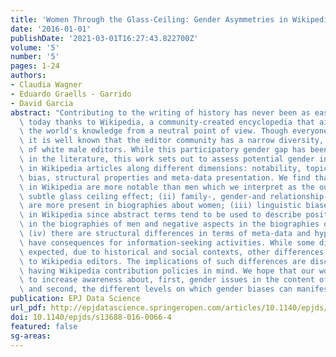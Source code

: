 ```yaml
---
title: 'Women Through the Glass-Ceiling: Gender Asymmetries in Wikipedia'
date: '2016-01-01'
publishDate: '2021-03-01T16:27:43.822700Z'
volume: '5'
number: '5'
pages: 1-24
authors:
- Claudia Wagner
- Eduardo Graells - Garrido
- David Garcia
abstract: "Contributing to the writing of history has never been as easy as it is\
  \ today thanks to Wikipedia, a community-created encyclopedia that aims to document\
  \ the world's knowledge from a neutral point of view. Though everyone can participate\
  \ it is well known that the editor community has a narrow diversity, with a majority\
  \ of white male editors. While this participatory gender gap has been studied extensively\
  \ in the literature, this work sets out to assess potential gender inequalities\
  \ in Wikipedia articles along different dimensions: notability, topical focus, linguistic\
  \ bias, structural properties and meta-data presentation. We find that (i) women\
  \ in Wikipedia are more notable than men which we interpret as the outcome of a\
  \ subtle glass ceiling effect; (ii) family-, gender-and relationship-related topics\
  \ are more present in biographies about women; (iii) linguistic biases manifest\
  \ in Wikipedia since abstract terms tend to be used to describe positive aspects\
  \ in the biographies of men and negative aspects in the biographies of women; and\
  \ (iv) there are structural differences in terms of meta-data and hyperlinks, which\
  \ have consequences for information-seeking activities. While some differences are\
  \ expected, due to historical and social contexts, other differences are attributable\
  \ to Wikipedia editors. The implications of such differences are discussed, specially\
  \ having Wikipedia contribution policies in mind. We hope that our work contributes\
  \ to increase awareness about, first, gender issues in the content of Wikipedia,\
  \ and second, the different levels on which gender biases can manifest on the Web."
publication: EPJ Data Science
url_pdf: http://epjdatascience.springeropen.com/articles/10.1140/epjds/s13688-016-0066-4
doi: 10.1140/epjds/s13688-016-0066-4
featured: false
sg-areas:
---
```

